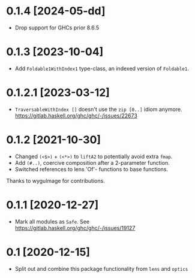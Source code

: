 # 0.1.4 [2024-05-dd]

- Drop support for GHCs prior 8.6.5

# 0.1.3 [2023-10-04]

- Add `Foldable1WithIndex1` type-class, an indexed version of `Foldable1`.

# 0.1.2.1 [2023-03-12]

- `TraversableWithIndex []` doesn't use the `zip [0..]` idiom anymore.
  https://gitlab.haskell.org/ghc/ghc/-/issues/22673

# 0.1.2 [2021-10-30]

- Changed `(<$>)` + `(<*>)` to `liftA2` to potentially avoid extra `fmap`.
- Add `(#..)`, coercive composition after a 2-parameter function.
- Switched references to lens 'Of'- functions to base functions.

Thanks to wygulmage for contributions.

# 0.1.1 [2020-12-27]

- Mark all modules as `Safe`.
  See https://gitlab.haskell.org/ghc/ghc/-/issues/19127

# 0.1 [2020-12-15]

- Split out and combine this package functionality from `lens` and `optics`
